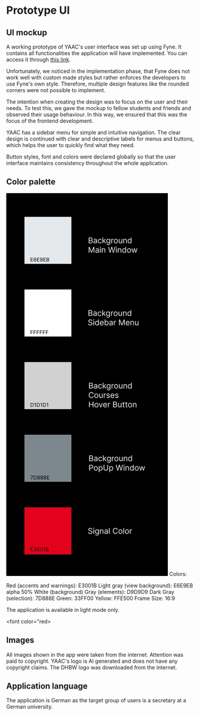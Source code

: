 # Prototype UI
<!--
1. Dient der Abstimmung mit dem Nutzer
2. Bildet Abläufe in der Bedienung ab
3. Unterstützt bei der System Analyse(!)
4. Komplexität reicht von Zeichnung bis hin zu UI First Ansätzen
-->
## UI mockup
A working prototype of YAAC's user interface was set up using Fyne. It contains all functionalities the application will have implemented. You can access it through [this link](https://www.figma.com/file/LafaEbsEgrPlpfGFD248Ht/Eva?type=design&node-id=0-1&mode=design&t=WLknTuXN0PHTvYjs-0).

Unfortunately, we noticed in the implementation phase, that Fyne does not work well with custom made styles but rather enforces the developers to use Fyne's own style. Therefore, multiple design features like the rounded corners were not possible to implement.

The intention when creating the design was to focus on the user and their needs. To test this, we gave the mockup to fellow students and friends and observed their usage behaviour. In this way, we ensured that this was the focus of the frontend development.

YAAC has a sidebar menu for simple and intuitive navigation. The clear design is continued with clear and descriptive labels for menus and buttons, which helps the user to quickly find what they need.

Button styles, font and colors were declared globally so that the user interface maintains consistency throughout the whole application.

## Color palette

![Color Palette](/Assets/ColorPalette.png)
Colors:

Red (accents and warnings): E3001B
Light gray (view background): E6E9EB alpha 50%
White (background)
Gray (elements): D9D9D9
Dark Gray (selection): 7D888E
Green: 33FF00
Yellow: FFE500
Frame Size: 16:9


The application is available in light mode only.

<font color="red>

## Images

All images shown in the app were taken from the internet. Attention was paid to copyright. <!-- In this case, the creator insists on being named in the imprint under the settings tab. The images should also not be used commercially and may not be modified. All of the above has been observed to the best of our knowledge and belief.-->
YAAC's logo is AI generated and does not have any copyright claims.
The DHBW logo was downloaded from the internet.

</font>

## Application language

The application is German as the target group of users is a secretary at a German university.

<!--
User-Centric Design: Put the user at the center of the design process. Understand their needs, preferences, and pain points through user research, surveys, and feedback mechanisms.
Simplify Navigation: Keep the navigation simple and intuitive. Use clear and descriptive labels for menus, buttons, and links. Organize content logically to help users find what they need quickly.
Consistent Interface: Maintain consistency throughout the application interface. Use consistent layouts, colors, fonts, and styles to create a cohesive and familiar user experience across all screens.
Clear Visual Hierarchy: Design with a clear visual hierarchy to guide users' attention to the most important elements on the screen. Use size, color, contrast, and spacing to differentiate between different levels of importance.
Minimalism: Embrace minimalism in design to reduce clutter and distractions. Focus on essential elements and remove unnecessary features or information that can overwhelm users.
Responsive Design: Ensure that the application is responsive and adapts seamlessly to different screen sizes and devices. Prioritize mobile optimization to accommodate users who access the application on smartphones and tablets.
Feedback and Affordances: Provide immediate feedback to user actions to confirm that their interactions are registered. Use visual cues such as animations, tooltips, and progress indicators to indicate the outcome of user actions. Incorporate intuitive affordances to suggest how users can interact with interface elements.
User Assistance and Onboarding: Offer clear instructions and assistance to help users understand how to use the application effectively. Implement onboarding tutorials, tooltips, contextual help, and documentation to onboard new users and support existing ones.
Accessibility: Design the application with accessibility in mind to ensure that users with disabilities can access and use it effectively. Follow accessibility guidelines and standards such as WCAG (Web Content Accessibility Guidelines) to make the application inclusive for all users.
Iterative Testing and Improvement: Conduct usability testing with real users throughout the design and development process. Gather feedback, observe user behavior, and iterate on the design to address usability issues and improve the overall user experience.-->